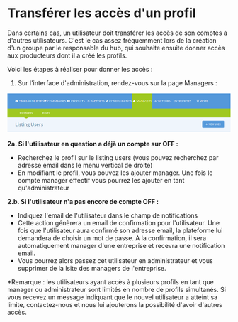 # Transférer les accès d'un profil

Dans certains cas, un utilisateur doit transférer les accès de son comptes à d'autres utilisateurs. C'est le cas assez fréquemment lors de la création d'un groupe par le responsable du hub, qui souhaite ensuite donner accès aux producteurs dont il a créé les profils.

Voici les étapes à réaliser pour donner les accès :

1. Sur l'interface d'administration, rendez-vous sur la page Managers :

![](../../.gitbook/assets/image%20%2831%29.png)

**2a. Si l'utilisateur en question a déjà un compte sur OFF :**

* Recherchez le profil sur le listing users \(vous pouvez recherchez par adresse email dans le menu vertical de droite\)
* En modifiant le profil, vous pouvez les ajouter manager. Une fois le compte manager effectif vous pourrez les ajouter en tant qu'administrateur

**2.b. Si l'utilisateur n'a pas encore de compte OFF :**

* Indiquez l'email de l'utilisateur dans le champ de notifications
* Cette action génèrera un email de confirmation pour l'utilisateur. Une fois que l'utilisateur aura confirmé son adresse email, la plateforme lui demandera de choisir un mot de passe. A la confirmation, il sera automatiquement manager d'une entreprise et recevra une notification email. 
* Vous pourrez alors passez cet utilisateur en administrateur et vous supprimer de la lsite des managers de l'entreprise.

\*Remarque : les utilisateurs ayant accès à plusieurs profils en tant que manager ou administrateur sont limités en nombre de profils simultanés. Si vous recevez un message indiquant que le nouvel utilisateur a atteint sa limite, contactez-nous et nous lui ajouterons la possibilité d'avoir d'autres accès.

